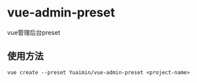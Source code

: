 # vue-admin-preset
vue管理后台preset

## 使用方法
```
vue create --preset Yuaimin/vue-admin-preset <project-name>
```
